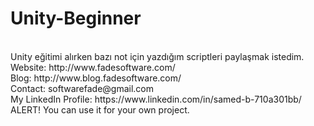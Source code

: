 # Unity-Beginner
<br>
Unity eğitimi alırken bazı not için yazdığım scriptleri paylaşmak istedim.
Website: http://www.fadesoftware.com/
<br>
Blog: http://www.blog.fadesoftware.com/
<br>
Contact: softwarefade@gmail.com
<br>
My LinkedIn Profile: https://www.linkedin.com/in/samed-b-710a301bb/
<br>
ALERT! You can use it for your own project.
